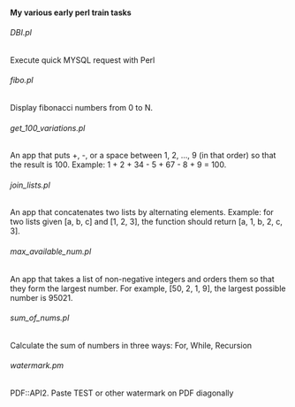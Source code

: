 #### My various early perl train tasks

###### DBI.pl
Execute quick MYSQL request with Perl

###### fibo.pl
Display fibonacci numbers from 0 to N.

###### get_100_variations.pl
An app that puts +, -, or a space between 1, 2, ..., 9 (in that order) so that the result is 100. Example: 1 + 2 + 34 - 5 + 67 - 8 + 9 = 100.

###### join_lists.pl
An app that concatenates two lists by alternating elements. Example: for two lists given [a, b, c] and [1, 2, 3], the function should return [a, 1, b, 2, c, 3].

###### max_available_num.pl
An app that takes a list of non-negative integers and orders them so that they form the largest number. For example, [50, 2, 1, 9], the largest possible number is 95021.

###### sum_of_nums.pl
Calculate the sum of numbers in three ways: For, While, Recursion

###### watermark.pm
PDF::API2. Paste TEST or other watermark on PDF diagonally
